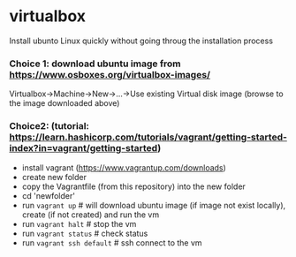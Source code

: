# virtualbox

Install ubunto Linux quickly without going throug the installation process

### Choice 1: download ubuntu image from https://www.osboxes.org/virtualbox-images/
   Virtualbox->Machine->New->...->Use existing Virtual disk image (browse to the image downloaded above)

### Choice2: (tutorial: https://learn.hashicorp.com/tutorials/vagrant/getting-started-index?in=vagrant/getting-started)
  * install vagrant (https://www.vagrantup.com/downloads)
  * create new folder 
  * copy the Vagrantfile (from this repository) into the new folder
  * cd 'newfolder'
  * run `vagrant up`  # will download ubuntu image (if image not exist locally), create (if not created) and run the vm
  * run `vagrant halt` # stop the vm  
  * run `vagrant status` # check status
  * run `vagrant ssh default` # ssh connect to the vm

  
  
  

